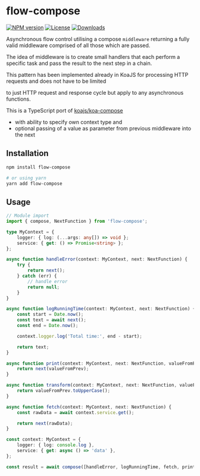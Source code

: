 # flow-compose

[![NPM version][npm-image]][npm-url]
[![License][license-image]][license-url]
[![Downloads][downloads-image]][downloads-url]

Asynchronous flow control utilising a compose `middleware` returning a fully valid middleware 
comprised of all those which are passed.

The idea of middleware is to create small handlers that each perform a specific task and pass the result to the next step in a chain. 

This pattern has been implemented already in KoaJS for processing HTTP requests and does not have to be limited

to just HTTP request and response cycle but apply to any asynchronous functions.

This is a TypeScript port of [koajs/koa-compose](https://github.com/koajs/compose) 
 - with ability to specify own context type and 
 - optional passing of a value as parameter from previous middleware into the next

## Installation

```sh
npm install flow-compose

# or using yarn
yarn add flow-compose
```

## Usage

```typescript jsx
// Module import
import { compose, NextFunction } from 'flow-compose';

type MyContext = {
    logger: { log: (...args: any[]) => void };
    service: { get: () => Promise<string> };
};

async function handleError(context: MyContext, next: NextFunction) {
    try {
        return next();
    } catch (err) {
        // handle error
        return null;
    }
}

async function logRunningTime(context: MyContext, next: NextFunction) {
    const start = Date.now();
    const text = await next();
    const end = Date.now();

    context.logger.log('Total time:', end - start);

    return text;
}

async function print(context: MyContext, next: NextFunction, valueFromPrev: any) {
    return next(valueFromPrev);
}

async function transform(context: MyContext, next: NextFunction, valueFromPrev: any) {
    return valueFromPrev.toUpperCase();
}

async function fetch(context: MyContext, next: NextFunction) {
    const rawData = await context.service.get();

    return next(rawData);
}

const context: MyContext = {
    logger: { log: console.log },
    service: { get: async () => 'data' },
};

const result = await compose([handleError, logRunningTime, fetch, print, transform])(context);
```

[npm-image]: https://img.shields.io/npm/v/flow-compose.svg?style=flat-square
[npm-url]: https://npmjs.org/package/ctx-compose
[license-image]: http://img.shields.io/npm/l/flow-compose.svg?style=flat-square
[license-url]: LICENSE
[downloads-image]: http://img.shields.io/npm/dm/flow-compose.svg?style=flat-square
[downloads-url]: https://npmjs.org/package/flow-compose
